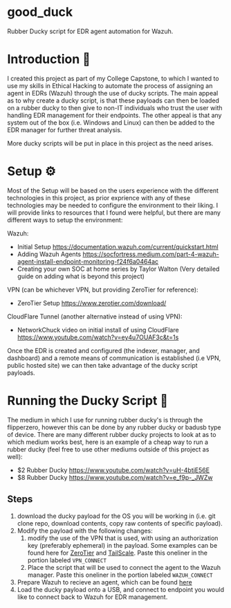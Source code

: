 # good_duck
Rubber Ducky script for EDR agent automation for Wazuh.

# Introduction 📖

I created this project as part of my College Capstone, to which I wanted to use my skills in Ethical Hacking to automate the process of assigning an agent in EDRs (Wazuh) through the use of ducky scripts. The main appeal as to why create a ducky script, is that these payloads can then be loaded on a rubber ducky to then give to non-IT individuals who trust the user with handling EDR management for their endpoints. The other appeal is that any system out of the box (i.e. Windows and Linux) can then be added to the EDR manager for further threat analysis.

More ducky scripts will be put in place in this project as the need arises.

# Setup ⚙️

Most of the Setup will be based on the users experience with the different technologies in this project, as prior exprience with any of these technologies may be needed to configure the environment to their liking. I will provide links to resources that I found were helpful, but there are many different ways to setup the environment:

Wazuh:
- Initial Setup https://documentation.wazuh.com/current/quickstart.html
- Adding Wazuh Agents https://socfortress.medium.com/part-4-wazuh-agent-install-endpoint-monitoring-f24f6a0464ac
- Creating your own SOC at home series by Taylor Walton (Very detailed guide on adding what is beyond this project)

VPN (can be whichever VPN, but providing ZeroTier for reference):
- ZeroTier Setup https://www.zerotier.com/download/

CloudFlare Tunnel (another alternative instead of using VPN):
- NetworkChuck video on initial install of using CloudFlare https://www.youtube.com/watch?v=ey4u7OUAF3c&t=1s

Once the EDR is created and configured (the indexer, manager, and dashboard) and a remote means of communication is established (i.e VPN, public hosted site) we can then take advantage of the ducky script payloads.

# Running the Ducky Script 🦆

The medium in which I use for running rubber ducky's is through the flipperzero, however this can be done by any rubber ducky or badusb type of device. There are many different rubber ducky projects to look at as to which medium works best, here is an example of a cheap way to run a rubber ducky (feel free to use other mediums outside of this project as well): 
- $2 Rubber Ducky https://www.youtube.com/watch?v=uH-4btjE56E 
- $8 Rubber Ducky https://www.youtube.com/watch?v=e_f9p-_JWZw

## Steps

1. download the ducky payload for the OS you will be working in (i.e. git clone repo, download contents, copy raw contents of specific payload).
2. Modify the payload with the following changes:
	1. modify the use of the VPN that is used, with using an authorization key (preferably ephemeral) in the payload. Some examples can be found here for [ZeroTier](https://docs.zerotier.com/service/v1/#operation/updateNetwork) and [TailScale](https://tailscale.com/kb/1085/auth-keys/). Paste this oneliner in the portion labeled `VPN_CONNECT`
	2. Place the script that will be used to connect the agent to the Wazuh manager. Paste this oneliner in the portion labeled `WAZUH_CONNECT`
3. Prepare Wazuh to recieve an agent, which can be found [here](https://documentation.wazuh.com/current/installation-guide/wazuh-agent/index.html#:~:text=You%20can%20also%20deploy%20a,to%20deploy%20a%20new%20agent.) 
4. Load the ducky payload onto a USB, and connect to endpoint you would like to connect back to Wazuh for EDR management.
